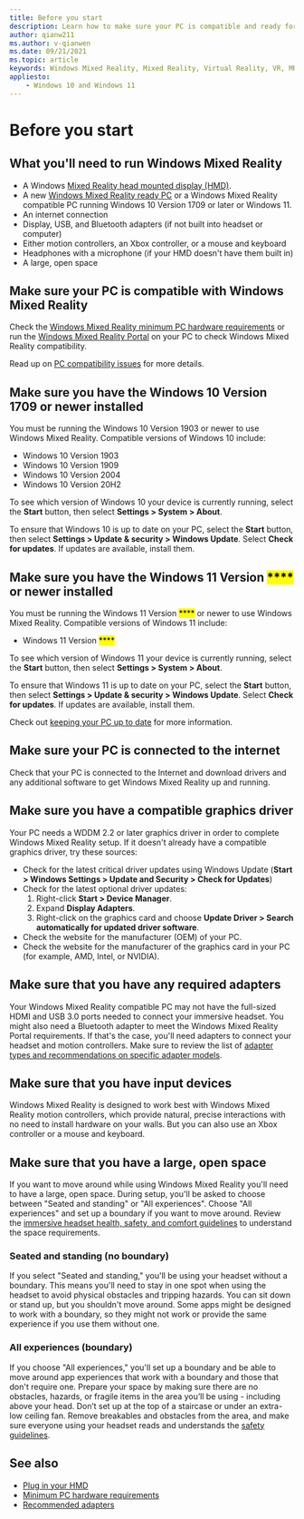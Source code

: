 ```yaml
---
title: Before you start
description: Learn how to make sure your PC is compatible and ready for a variety of Windows Mixed Reality application experiences.
author: qianw211
ms.author: v-qianwen
ms.date: 09/21/2021
ms.topic: article
keywords: Windows Mixed Reality, Mixed Reality, Virtual Reality, VR, MR, compatible, compatibility, get started, setup, PC, system requirements
appliesto:
    - Windows 10 and Windows 11
---
```


# Before you start

## What you'll need to run Windows Mixed Reality

* A Windows [Mixed Reality head mounted display (HMD)](https://www.microsoft.com/en-us/windows/windows-mixed-reality-devices).
* A new [Windows Mixed Reality ready PC](https://support.microsoft.com/en-us/help/4039260/windows-10-mixed-reality-pc-hardware-guidelines) or a Windows Mixed Reality compatible PC running Windows 10 Version 1709 or later or Windows 11.
* An internet connection
* Display, USB, and Bluetooth adapters (if not built into headset or computer)
* Either motion controllers, an Xbox controller, or a mouse and keyboard
* Headphones with a microphone (if your HMD doesn't have them built in)
* A large, open space

## Make sure your PC is compatible with Windows Mixed Reality

Check the [Windows Mixed Reality minimum PC hardware requirements](windows-mixed-reality-minimum-pc-hardware-compatibility-guidelines.md) or run the [Windows Mixed Reality Portal](install-windows-mixed-reality.md#launch-mixed-reality-portal) on your PC to check Windows Mixed Reality compatibility.

Read up on [PC compatibility issues](https://support.microsoft.com/help/4045777/windows-10-get-help-with-pc-compatibility-in-windows-mixed-reality) for more details.

## Make sure you have the Windows 10 Version 1709 or newer installed

You must be running the Windows 10 Version 1903 or newer to use Windows Mixed Reality. Compatible versions of Windows 10 include:

* Windows 10 Version 1903
* Windows 10 Version 1909
* Windows 10 Version 2004
* Windows 10 Version 20H2

To see which version of Windows 10 your device is currently running, select the **Start** button, then select **Settings  > System > About**.

To ensure that Windows 10 is up to date on your PC, select the **Start** button, then select **Settings > Update & security > Windows Update**.  Select **Check for updates**. If updates are available, install them.

## Make sure you have the Windows 11 Version <mark>****</mark> or newer installed

You must be running the Windows 11 Version <mark>****</mark> or newer to use Windows Mixed Reality. Compatible versions of Windows 11 include:

* Windows 11 Version <mark>****</mark>

To see which version of Windows 11 your device is currently running, select the **Start** button, then select **Settings  > System > About**.

To ensure that Windows 11 is up to date on your PC, select the **Start** button, then select **Settings > Update & security > Windows Update**.  Select **Check for updates**. If updates are available, install them.

Check out [keeping your PC up to date](https://support.microsoft.com/help/12373/windows-update-faq) for more information.

## Make sure your PC is connected to the internet

Check that your PC is connected to the Internet and download drivers and any additional software to get Windows Mixed Reality up and running.

## Make sure you have a compatible graphics driver

Your PC needs a WDDM 2.2 or later graphics driver in order to complete Windows Mixed Reality setup. If it doesn't already have a compatible graphics driver, try these sources:

* Check for the latest critical driver updates using Windows Update (**Start > Windows Settings > Update and Security > Check for Updates**)
* Check for the latest optional driver updates:
    1. Right-click **Start > Device Manager**.
    2. Expand **Display Adapters**.
    3. Right-click on the graphics card and choose **Update Driver > Search automatically for updated driver software**.
* Check the website for the manufacturer (OEM) of your PC.
* Check the website for the manufacturer of the graphics card in your PC (for example, AMD, Intel, or NVIDIA).

## Make sure that you have any required adapters

Your Windows Mixed Reality compatible PC may not have the full-sized HDMI and USB 3.0 ports needed to connect your immersive headset. You might also need a Bluetooth adapter to meet the Windows Mixed Reality Portal requirements.  If that's the case, you'll need adapters to connect your headset and motion controllers. Make sure to review the list of [adapter types and recommendations on specific adapter models](recommended-adapters-for-windows-mixed-reality-capable-pcs.md).

## Make sure that you have input devices

Windows Mixed Reality is designed to work best with Windows Mixed Reality motion controllers, which provide natural, precise interactions with no need to install hardware on your walls. But you can also use an Xbox controller or a mouse and keyboard.

## Make sure that you have a large, open space

If you want to move around while using Windows Mixed Reality you'll need to have a large, open space.  During setup, you'll be asked to choose between "Seated and standing" or "All experiences". Choose "All experiences" and set up a boundary if you want to move around. Review the [immersive headset health, safety, and comfort guidelines](wmr-health-safety-comfort.md) to understand the space requirements.

### Seated and standing (no boundary)

If you select "Seated and standing," you'll be using your headset without a boundary. This means you'll need to stay in one spot when using the headset to avoid physical obstacles and tripping hazards. You can sit down or stand up, but you shouldn't move around. Some apps might be designed to work with a boundary, so they might not work or provide the same experience if you use them without one.

### All experiences (boundary)

If you choose "All experiences," you'll set up a boundary and be able to move around app experiences that work with a boundary and those that don't require one. Prepare your space by making sure there are no obstacles, hazards, or fragile items in the area you’ll be using - including above your head. Don’t set up at the top of a staircase or under an extra-low ceiling fan. Remove breakables and obstacles from the area, and make sure everyone using your headset reads and understands the [safety guidelines](https://support.microsoft.com/en-us/help/4039969/windows-10-mixed-reality-immersive-headset-health-safety-comfort).

## See also

* [Plug in your HMD](plug-in-your-headset.md)
* [Minimum PC hardware requirements](windows-mixed-reality-minimum-pc-hardware-compatibility-guidelines.md)
* [Recommended adapters](recommended-adapters-for-windows-mixed-reality-capable-pcs.md)